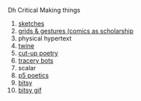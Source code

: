 Dh Critical Making things

1. [sketches](https://spongepoet.github.io/dhsi/20230608_155651.jpg)
2. [grids & gestures (comics as scholarship](https://spongepoet.github.io/dhsi/20230608_155744.jpg)
3. physical hypertext
4. [twine](https://spongepoet.github.io/dhsi/WhatTheMagpiesSaid.html)
5. [cut-up poetry](https://spongepoet.github.io/dhsi/20230608_155851.jpg)
6. [tracery bots](https://botsin.space/@sponge)
7. scalar
8. [p5 poetics](https://spongepoet.github.io/dhsi/ElmoBot.html)
9. [bitsy](https://spongepoet.github.io/dhsi/magpie_news.html)
10. [bitsy gif](https://spongepoet.github.io/dhsi/recording.gif)
